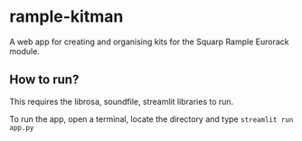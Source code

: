 # rample-kitman
A web app for creating and organising kits for the Squarp Rample Eurorack module.

## How to run?
This requires the librosa, soundfile, streamlit libraries to run.

To run the app, open a terminal, locate the directory and type `streamlit run app.py`
